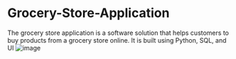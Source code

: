 # Grocery-Store-Application
The grocery store application is a software solution that helps customers to buy products from a grocery store online. It is built using Python, SQL, and UI 
![image](https://user-images.githubusercontent.com/84432753/221782057-560a2998-e808-4b51-9cf4-137b2c683169.png)
